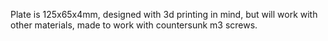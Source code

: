 Plate is 125x65x4mm, designed with 3d printing in mind, but will work with other materials, made to work with countersunk m3 screws.
